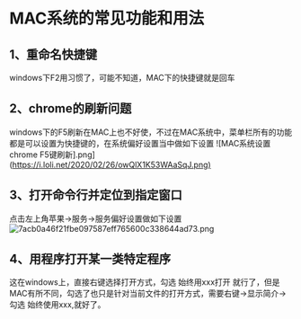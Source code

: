 # MAC系统的常见功能和用法

## 1、重命名快捷键  

windows下F2用习惯了，可能不知道，MAC下的快捷键就是回车

## 2、chrome的刷新问题

windows下的F5刷新在MAC上也不好使，不过在MAC系统中，菜单栏所有的功能
都是可以设置为快捷键的，在系统偏好设置当中做如下设置
![MAC系统设置chrome F5键刷新].png](<https://i.loli.net/2020/02/26/owQlX1K53WAaSqJ.png)>

## 3、打开命令行并定位到指定窗口

点击左上角苹果->服务->服务偏好设置做如下设置
![7acb0a46f21fbe097587eff765600c338644ad73.png](https://i.loli.net/2020/02/26/FeCmMJ6Q8Pgqb1d.png)

## 4、用程序打开某一类特定程序

这在windows上，直接右键选择打开方式，勾选 始终用xxx打开 就行了，但是MAC有所不同，勾选了也只是针对当前文件的打开方式，需要右键->显示简介->勾选 始终使用xxx,就好了。
